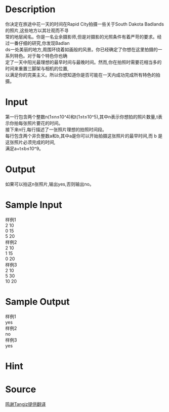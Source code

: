 
# Description

<div class="content"><div>你决定在旅途中花一天的时间在Rapid City拍摄一些关于South Dakota Badlands的照片,这些地方以其壮观而不寻</div>
<div>常的地层闻名。你是一名业余摄影师,但是对摄影的光照条件有着严苛的要求。经过一番仔细的研究,你发现Badlan</div>
<div>ds一处美丽的地方,周围环绕着如画般的风景。你已经确定了你想在这里拍摄的一系列特色。对于每个特色你也确</div>
<div>定了一天中阳光最理想的最早时间与最晚时间。然而,你在拍照时需要花相当多的时间来重置三脚架与相机的位置,</div>
<div>以满足你的完美主义。所以你想知道你是否可能在一天内成功完成所有特色的拍摄。</div></div>

# Input

<div class="content"><div>第一行包含两个整数n(1≤n≤10^4)和t(1≤t≤10^5),其中n表示你想拍的照片数量,t表示你拍每张照片要花的时间。</div>
<div>接下来n行,每行描述了一张照片理想的拍照时间段。</div>
<div>每行包含两个非负整数a和b,其中a是你可以开始拍摄这张照片的最早时间,而 b 是这张照片必须完成的时间,</div>
<div>满足a+t≤b≤10^9。</div></div>

# Output

<div class="content"><div>如果可以拍这n张照片,输出yes,否则输出no。</div></div>

# Sample Input

<div class="content"><span class="sampledata">样例1<br/>
2 10<br/>
0 15<br/>
5 20<br/>
样例2<br/>
2 10<br/>
1 15<br/>
0 20<br/>
样例3<br/>
2 10<br/>
5 30<br/>
10 20</span></div>

# Sample Output

<div class="content"><span class="sampledata">样例1<br/>
yes<br/>
样例2<br/>
no<br/>
样例3<br/>
yes</span></div>

# Hint

<div class="content"><p></p></div>

# Source

<div class="content"><p><a href="problemset.php?search=鸣谢Tangjz提供翻译">鸣谢Tangjz提供翻译</a></p></div>

